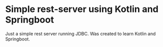 # Simple rest-server using Kotlin and Springboot
 Just a simple rest server running JDBC. Was created to learn Kotlin and Springboot.
